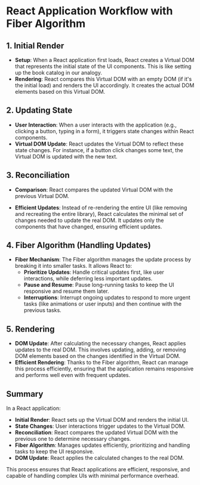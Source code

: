 # React Application Workflow with Fiber Algorithm

## 1. Initial Render

- **Setup**: When a React application first loads, React creates a Virtual DOM that represents the initial state of the UI components. This is like setting up the book catalog in our analogy.
- **Rendering**: React compares this Virtual DOM with an empty DOM (if it's the initial load) and renders the UI accordingly. It creates the actual DOM elements based on this Virtual DOM.

## 2. Updating State

- **User Interaction**: When a user interacts with the application (e.g., clicking a button, typing in a form), it triggers state changes within React components.
- **Virtual DOM Update**: React updates the Virtual DOM to reflect these state changes. For instance, if a button click changes some text, the Virtual DOM is updated with the new text.

## 3. Reconciliation

- **Comparison**: React compares the updated Virtual DOM with the previous Virtual DOM.

- **Efficient Updates**: Instead of re-rendering the entire UI (like removing and recreating the entire library), React calculates the minimal set of changes needed to update the real DOM. It updates only the components that have changed, ensuring efficient updates.

## 4. Fiber Algorithm (Handling Updates)

- **Fiber Mechanism**: The Fiber algorithm manages the update process by breaking it into smaller tasks. It allows React to:
  - **Prioritize Updates**: Handle critical updates first, like user interactions, while deferring less important updates.
  - **Pause and Resume**: Pause long-running tasks to keep the UI responsive and resume them later.
  - **Interruptions**: Interrupt ongoing updates to respond to more urgent tasks (like animations or user inputs) and then continue with the previous tasks.

## 5. Rendering

- **DOM Update**: After calculating the necessary changes, React applies updates to the real DOM. This involves updating, adding, or removing DOM elements based on the changes identified in the Virtual DOM.
- **Efficient Rendering**: Thanks to the Fiber algorithm, React can manage this process efficiently, ensuring that the application remains responsive and performs well even with frequent updates.

## Summary

In a React application:

- **Initial Render**: React sets up the Virtual DOM and renders the initial UI.
- **State Changes**: User interactions trigger updates to the Virtual DOM.
- **Reconciliation**: React compares the updated Virtual DOM with the previous one to determine necessary changes.
- **Fiber Algorithm**: Manages updates efficiently, prioritizing and handling tasks to keep the UI responsive.
- **DOM Update**: React applies the calculated changes to the real DOM.

This process ensures that React applications are efficient, responsive, and capable of handling complex UIs with minimal performance overhead.
